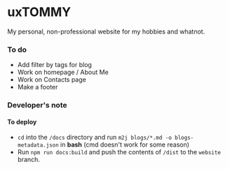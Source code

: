 # uxTOMMY

My personal, non-professional website for my hobbies and whatnot.

### To do
- Add filter by tags for blog
- Work on homepage / About Me
- Work on Contacts page
- Make a footer

### Developer's note
#### To deploy
- ```cd``` into the ```/docs``` directory and run ```m2j blogs/*.md -o blogs-metadata.json``` in **bash** (cmd doesn't work for some reason)  
- Run ```npm run docs:build``` and push the contents of ```/dist``` to the ```website``` branch.
